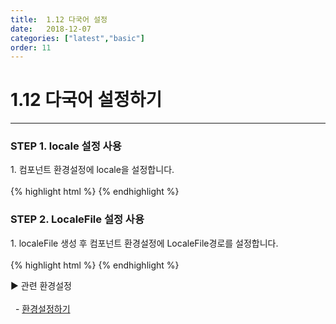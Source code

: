```yaml
---
title:  1.12 다국어 설정
date:   2018-12-07
categories: ["latest","basic"]
order: 11
---
```


1.12 다국어 설정하기
===

---

### STEP 1. locale 설정 사용
<div>1. 컴포넌트 환경설정에 locale을 설정합니다.</div>
<br>
{% highlight html %}
<script>
    var SBUxConfig = {
        Path : "/resources/SBUx/",  
        SBGrid : {
            Version2_5 : true
        },
        SBChart : {
            Version2_0 : true
        },
        locale : "en"
    };
</script>
{% endhighlight %}

### STEP 2. LocaleFile  설정 사용
<div>1. localeFile 생성 후 컴포넌트 환경설정에 LocaleFile경로를 설정합니다.</div>
<br>
{% highlight html %}
<script>
    var SBUxConfig = {
        Path : "/resources/SBUx/",  
        SBGrid : {
            Version2_5 : true
        },
        SBChart : {
            Version2_0 : true
        },
        LocaleFile : "<c:url value='/resources/locale/locale_???.js' />"
    };
</script>
{% endhighlight %}

<sbux-tabs id="explainTab" name="explainTab" uitype="normal" title-target-id-array="exTab1" 
           title-text-array="설명">
</sbux-tabs>
<div class="tab-content">
    <div id="exTab1">
        ▶ 관련 환경설정<br><br>
        &nbsp;&nbsp;- <a href="https://softbowllab.github.io/sbux/tutorial/latest/basic.configSetting#basic" target="_blank">환경설정하기</a><br>
    </div>
</div>